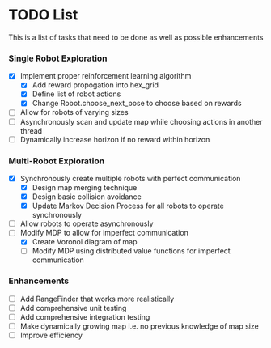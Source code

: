 # TODO List 

This is a list of tasks that need to be done as well as possible enhancements

### Single Robot Exploration

- [x] Implement proper reinforcement learning algorithm
    - [x] Add reward propogation into hex_grid
    - [x] Define list of robot actions
    - [x] Change Robot.choose_next_pose to choose based on rewards 
- [ ] Allow for robots of varying sizes
- [ ] Asynchronously scan and update map while choosing actions in another thread
- [ ] Dynamically increase horizon if no reward within horizon

### Multi-Robot Exploration

- [x] Synchronously create multiple robots with perfect communication
    - [x] Design map merging technique
    - [x] Design basic collision avoidance
    - [x] Update Markov Decision Process for all robots to operate synchronously
- [ ] Allow robots to operate asynchronously
- [ ] Modify MDP to allow for imperfect communication
    - [x] Create Voronoi diagram of map
    - [ ] Modify MDP using distributed value functions for imperfect communication

### Enhancements

- [ ] Add RangeFinder that works more realistically
- [ ] Add comprehensive unit testing
- [ ] Add comprehensive integration testing
- [ ] Make dynamically growing map i.e. no previous knowledge of map size
- [ ] Improve efficiency